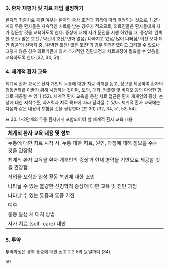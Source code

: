 ### 3. 환자 재평가 및 치료 개입 결정하기

환자의 최종치료 종결 여부는 환자의 증상 호전과 회복에 따라 결정되는 것으로, 1-2단계의 두통 환자들은 지속적인 치료를 받는 경우가 적으므로, 의료진들은 환자들에게 자가 질문할 것을 교육하도록 한다. 증상에 대해 자가 문진을 시행 하였을 때, 증상의 ‘완벽한 호전/ 많은 호전 / 약간의 호전/ 변화 없음/ 나빠지고 있음/ 많이 나빠짐/ 이전 보다 더 안 좋음’의 선택지 중, ‘완벽한 호전/ 많은 호전’의 경우 회복하였다고 고려할 수 있으나 그렇지 않은 경우 의료기관에 와서 추가적인 진단과정과 치료과정이 필요할 수 있음을 교육하도록 한다 (32, 34, 51).

### 4. 체계적 환자 교육

체계적 환자 교육은 환자 개인의 두통에 대한 치료 이해를 돕고, 정보를 제공하여 환자의 행동변화를 이끌기 위해 시행하는 것이며, 토의, 대화, 팜플렛 및 비디오 등의 다양한 형태로 제공될 수 있다 (52). 체계적 환자 교육을 통한 치료 접근은 환자 개개인의 증상, 손상에 대한 지식수준, 과거력과 치료 목표에 따라 달라질 수 있다. 체계적 환자 교육에는 다음과 같은 내용이 포함될 것을 권장한다 (표 30) (32, 34, 51, 53, 54).

표 30. 1~2단계의 두통 환자에게 포함되어야 할 체계적 환자 교육 내용

| 체계적 환자 교육 내용 및 정보                                      |
| :----------------------------------------------------------------- |
| 두통에 대한 치료 시작 시, 두통 대한 치료, 원인, 과정에 대해 정보를 주는 것을 권장함 |
| 체계적 환자 교육을 환자 개개인의 증상과 현재 병력을 기반으로 제공할 것을 권장함 |
| 작업을 포함한 일상 활동 복귀에 대한 조언                                |
| 나타날 수 있는 불량한 신경학적 증상에 대한 교육 및 진단 과정             |
| 나타날 수 있는 통증과 통증 기전                                      |
| 예후                                                               |
| 통증 발생 시 대처 방법                                             |
| 자가 치료 (self-care) 대안                                          |

### 5. 투약

투약과정은 경부 통증에 대한 권고 2.2.5와 동일하다 (34).

<PAGE>59